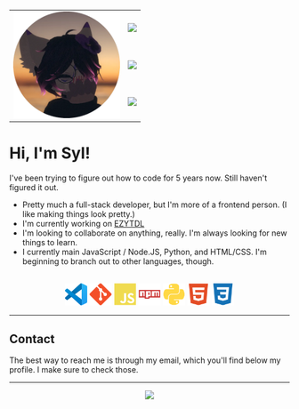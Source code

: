 <div align="center">
    <table style="width: 100%; border: none;" cellspacing="0" cellpadding="0" border="0" align="center">
        <tr>
            <td rowspan="3" align="center">
                <a href="https://sylviiu.dev/">
                    <img src="https://raw.githubusercontent.com/sylviiu/sylviiu.github.io/main/assets/img/brightcropcirc.webp" height="192px" width="192px"/>
                </a>
            </td>
            <td>
                <a class="col-sm-1" href="https://twitter.com/sylviiu">
                    <img src="https://img.shields.io/badge/FOLLOW-black?label=%40sylviiu&style=for-the-badge&logo=twitter&logoColor=white&labelColor=black&color=black"/>
                </a>
            </td>
        </tr>
        <tr>
            <td>
                <a class="col-sm-2" href="https://github.com/ezytdl/ezytdl">
                    <img src="https://img.shields.io/github/downloads/ezytdl/ezytdl/total?style=for-the-badge&logo=github&logoColor=white&label=EZYTDL%20DOWNLOADS&labelColor=black&color=black"/>
                </a>
            </td>
        </tr>
        <tr>
            <td>
                <a class="col-sm-3" href="https://github.com/sponsors/sylviiu/">
                    <img src="https://img.shields.io/github/sponsors/sylviiu?style=for-the-badge&logo=githubsponsors&logoColor=white&label=SPONSORS&labelColor=black&color=black"/>
                </a>
            </td>
        </tr>
    </table>
</div>

# Hi, I'm Syl!

I've been trying to figure out how to code for 5 years now. Still haven't figured it out.

- Pretty much a full-stack developer, but I'm more of a frontend person. (I like making things look pretty.)
- I'm currently working on [EZYTDL](https://github.com/ezytdl/)
- I'm looking to collaborate on anything, really. I'm always looking for new things to learn.
- I currently main JavaScript / Node.JS, Python, and HTML/CSS. I'm beginning to branch out to other languages, though.

<div align="center">
    <br>
    <img src="https://raw.githubusercontent.com/devicons/devicon/master/icons/vscode/vscode-original.svg" height="40"/>
    <img src="https://raw.githubusercontent.com/devicons/devicon/master/icons/git/git-plain.svg" height="40"/>
    <img src="https://raw.githubusercontent.com/devicons/devicon/master/icons/javascript/javascript-plain.svg" height="40"/>
    <img src="https://raw.githubusercontent.com/devicons/devicon/master/icons/npm/npm-original-wordmark.svg" height="40"/>
    <img src="https://raw.githubusercontent.com/devicons/devicon/master/icons/python/python-plain.svg" height="40"/>
    <img src="https://raw.githubusercontent.com/devicons/devicon/master/icons/html5/html5-plain.svg" height="40"/>
    <img src="https://raw.githubusercontent.com/devicons/devicon/master/icons/css3/css3-plain.svg" height="40"/>
</div>

---

## Contact

The best way to reach me is through my email, which you'll find below my profile. I make sure to check those.

---

<div align="center">
    <img src="https://github-readme-streak-stats.herokuapp.com/?user=sylviiu&hide_border=true&date_format=M%20j[%2C%20Y]&background=00000000&stroke=FFFFFF&ring=6932a8&fire=6932a8&currStreakNum=FFFFFF&sideNums=FFFFFF&currStreakLabel=FFFFFF&sideLabels=FFFFFF&dates=FFFFFF"/>
</div>
